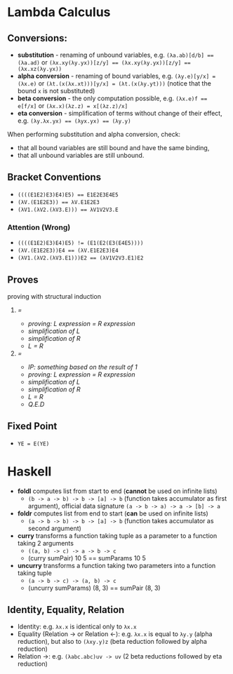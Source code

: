 # Lambda Calculus
## Conversions:
* **substitution** - renaming of unbound variables, e.g. `(λa.ab)[d/b] == (λa.ad)` or `(λx.xy(λy.yx))[z/y] == (λx.xy(λy.yx))[z/y] == (λx.xz(λy.yx))`
* **alpha conversion** - renaming of bound variables, e.g. `(λy.e)[y/x] = (λx.e)` or `(λt.(x(λx.xt)))[y/x] = (λt.(x(λy.yt)))` (notice that the bound `x` is not substituted)
* **beta conversion** - the only computation possible, e.g. `(λx.e)f == e[f/x]` or `(λx.x)(λz.z) = x[(λz.z)/x]`
* **eta conversion** - simplification of terms without change of their effect, e.g. `(λy.λx.yx) == (λyx.yx) == (λy.y)`

When performing substitution and alpha conversion, check: 
* that all bound variables are still bound and have the same binding,
* that all unbound variables are still unbound.

## Bracket Conventions
* `((((E1E2)E3)E4)E5) == E1E2E3E4E5`
* `(λV.(E1E2E3)) == λV.E1E2E3`
* `(λV1.(λV2.(λV3.E))) == λV1V2V3.E`

### Attention (Wrong)
* `((((E1E2)E3)E4)E5) != (E1(E2(E3(E4E5))))`
* `(λV.(E1E2E3))E4 == (λV.E1E2E3)E4`
* `(λV1.(λV2.(λV3.E1)))E2 == (λV1V2V3.E1)E2`

## Proves
proving with structural induction <var>
1. <var> = <value>
    * proving: L expression = R expression
    * simplification of L
    * simplification of R
    * L = R
2. <var> = <value>
    * IP: something based on the result of 1
    * proving: L expression = R expression
    * simplification of L
    * simplification of R
    * L = R
    * Q.E.D

## Fixed Point
* `YE = E(YE)`

# Haskell
* **foldl** computes list from start to end (**cannot** be used on infinite lists) 
    - `(b -> a -> b) -> b -> [a] -> b` (function takes accumulator as first argument), official data signature `(a -> b -> a) -> a -> [b] -> a`
* **foldr** computes list from end to start (**can** be used on infinite lists)
    - `(a -> b -> b) -> b -> [a] -> b` (function takes accumulator as second argument)
* **curry** transforms a function taking tuple as a parameter to a function taking 2 arguments
    - `((a, b) -> c) -> a -> b -> c`
    - (curry sumPair) 10 5 == sumParams 10 5
* **uncurry** transforms a function taking two parameters into a function taking tuple
    - `(a -> b -> c) -> (a, b) -> c`
    - (uncurry sumParams) (8, 3) == sumPair (8, 3)

## Identity, Equality, Relation
* Identity: e.g. `λx.x` is identical only to `λx.x`
* Equality (Relation -> or Relation <-): e.g. `λx.x` is equal to `λy.y` (alpha reduction), but also to `(λxy.y)z` (beta reduction followed by alpha reduction)
* Relation ->: e.g. `(λabc.abc)uv -> uv` (2 beta reductions followed by eta reduction)
